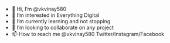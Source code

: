 - 👋 Hi, I’m @vkvinay580
- 👀 I’m interested in Everything Digital
- 🌱 I’m currently learning and not stopping
- 💞️ I’m looking to collaborate on any project
- 📫 How to reach me @vkvinay580 Twitter/Instagram/Facebook

<!---
vkvinay580/vkvinay580 is a ✨ special ✨ repository because its `README.md` (this file) appears on your GitHub profile.
You can click the Preview link to take a look at your changes.
--->
